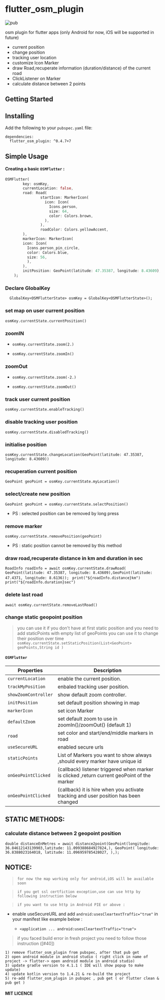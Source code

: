 # flutter_osm_plugin
![pub](https://img.shields.io/badge/pub-v0.4.7%2B7-orange)

osm plugin for flutter apps (only Android for now, iOS will be supported in future)

* current position
* change position 
* tracking user location
* customize Icon Marker
* draw Road,recuperate information (duration/distance) of the current road
* ClickListener on Marker
* calculate distance between 2 points

## Getting Started


## Installing

Add the following to your `pubspec.yaml` file:

    dependencies:
      flutter_osm_plugin: ^0.4.7+7
## Simple Usage
#### Creating a basic `OSMFlutter` :
  
  
```dart
OSMFlutter( 
        key: osmKey,
        currentLocation: false,
        road: Road(
                startIcon: MarkerIcon(
                  icon: Icon(
                    Icons.person,
                    size: 64,
                    color: Colors.brown,
                  ),
                ),
                roadColor: Colors.yellowAccent,
        ),
        markerIcon: MarkerIcon(
        icon: Icon(
          Icons.person_pin_circle,
          color: Colors.blue,
          size: 56,
          ),
        ),
        initPosition: GeoPoint(latitude: 47.35387, longitude: 8.43609),
    );

```

### Declare GlobalKey

`  GlobalKey<OSMFlutterState> osmKey = GlobalKey<OSMFlutterState>();`

### set map on user current position

` osmKey.currentState.currentPosition() `

### zoomIN

* ` osmKey.currentState.zoom(2.) `

* ` osmKey.currentState.zoomIn() `


### zoomOut

* ` osmKey.currentState.zoom(-2.) `

* ` osmKey.currentState.zoomOut() `

###  track user current position

` osmKey.currentState.enableTracking() `

### disable tracking user position

` osmKey.currentState.disabledTracking() `

### initialise position

` osmKey.currentState.changeLocation(GeoPoint(latitude: 47.35387, longitude: 8.43609)) `

### recuperation current position

`GeoPoint geoPoint = osmKey.currentState.myLocation() `

### select/create new position

`GeoPoint geoPoint = osmKey.currentState.selectPosition() `

* PS : selected position can be removed by long press 

### remove marker

`osmKey.currentState.removePosition(geoPoint)`
* PS : static position cannot be removed by this method 

### draw road,recuperate distance in km and duration in sec
` RoadInfo roadInfo = await osmKey.currentState.drawRoad( GeoPoint(latitude: 47.35387, longitude: 8.43609),GeoPoint(latitude: 47.4371, longitude: 8.6136)); `
` print("${roadInfo.distance}km")`
` print("${roadInfo.duration}sec")`

### delete last road

`await osmKey.currentState.removeLastRoad()`

### change static geopoint position
> you can use it if you don't have at first static position and you need to add  staticPoints with empty list of geoPoints
> you can use it to change their position over time
` osmKey.currentState.setStaticPosition(List<GeoPoint> geoPoints,String id ) `

####  `OSMFlutter`
| Properties           | Description                         |
| -------------------- | ----------------------------------- |
| `currentLocation`    | enable the current position.        |
| `trackMyPosition`    | enbaled tracking user position.     |
| `showZoomController` | show default zoom controller.       |
| `initPosition`       | set default position showing in map |
| `markerIcon`         | set icon Marker                     |
| `defaultZoom`        | set default zoom to use in zoomIn()/zoomOut() (default 1)       |
| `road`               | set color and start/end/middle markers in road |
| `useSecureURL`       | enabled secure urls                  |
| `staticPoints`       | List of Markers you want to show always ,should every marker have unique id |
| `onGeoPointClicked`  | (callback) listener triggered when marker is clicked ,return current geoPoint of the marker         |
| `onGeoPointClicked`  | (callback) it is hire when you activate tracking and  user position has been changed          |

## STATIC METHODS:
### calculate distance between 2 geopoint position
` double distanceEnMetres = await distance2point(GeoPoint(longitude: 36.84612143139903,latitude: 11.099388684927824,),
        GeoPoint( longitude: 36.8388023164018, latitude: 11.096959785428027, ),); `


## NOTICE:
> `for now the map working only for android,iOS will be available soon `

> ` if you get ssl certfiction exception,use can use http by following instruction below `

> ` if you want to use http in Android PIE or above : `
  * enable useSecureURL and add ` android:usesCleartextTraffic="true" `  in your manifest like example below :

    * ` <application
        ...
        android:usesCleartextTraffic="true"> 
        `
> if you faced build error in fresh project you need to follow those instruction ([#40])
    
    1) remove flutter_osm_plugin from pubspec, after that pub get
    2) open android module in android studio ( right click in name of project -> flutter-> open android module in android studio)
    3) update gradle version to 4.1.1 ( IDE will show popup to make update)
    4) update kotlin version to 1.4.21 & re-build the project
    5) re-add flutter_osm_plugin in pubspec , pub get ( or flutter clean & pub get )

#### MIT LICENCE
